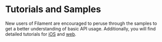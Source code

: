 # Tutorials and Samples

New users of Filament are encouraged to peruse through the samples to get a better
understanding of basic API usage.  Additionally, you will find detailed tutorials
for [iOS](ios.md) and [web](web.md).